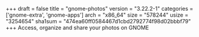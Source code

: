 +++
draft = false
title = "gnome-photos"
version = "3.22.2-1"
categories = ['gnome-extra', 'gnome-apps']
arch = "x86_64"
size = "578244"
usize = "3254654"
sha1sum = "474ea60ff0584467d1cbd2792774f98d02bbbf79"
+++
Access, organize and share your photos on GNOME